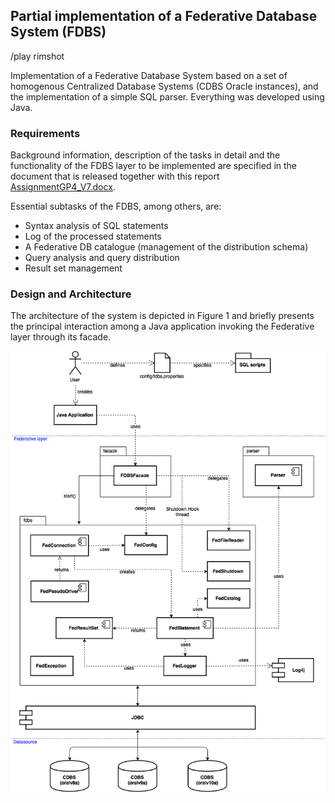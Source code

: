 ## Partial implementation of a Federative Database System (FDBS)
/play rimshot

Implementation of a Federative Database System based on a set of homogenous Centralized Database Systems (CDBS Oracle instances), and the implementation of a simple SQL parser. Everything was developed using Java.

### Requirements

Background information, description of the tasks in detail and the functionality of the FDBS layer to be implemented are specified in the document that is released together with this report [AssignmentGP4_V7.docx](doc/AssignmentGP4_V7.docx).

Essential subtasks of the FDBS, among others, are:
- Syntax analysis of SQL statements
- Log of the processed statements
- A Federative DB catalogue (management of the distribution schema)
- Query analysis and query distribution
- Result set management

### Design and Architecture
The architecture of the system is depicted in Figure 1 and briefly presents the principal interaction among a Java application invoking the Federative layer through its facade.

![FDBS architecture and principal components interactions](doc/fdbs.png)

